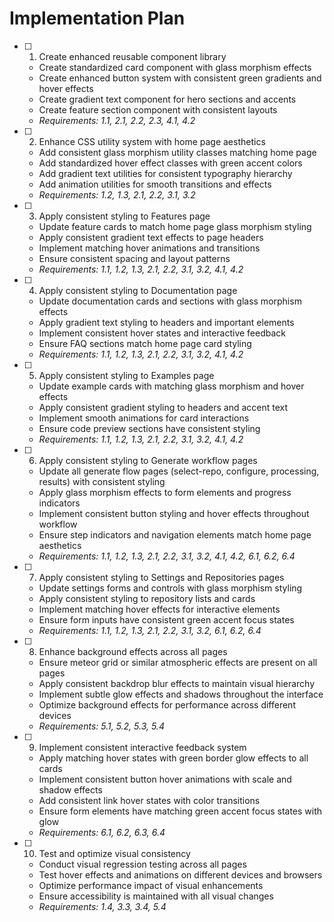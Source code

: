 # Implementation Plan

- [ ] 1. Create enhanced reusable component library
  - Create standardized card component with glass morphism effects
  - Create enhanced button system with consistent green gradients and hover effects
  - Create gradient text component for hero sections and accents
  - Create feature section component with consistent layouts
  - _Requirements: 1.1, 2.1, 2.2, 2.3, 4.1, 4.2_

- [ ] 2. Enhance CSS utility system with home page aesthetics
  - Add consistent glass morphism utility classes matching home page
  - Add standardized hover effect classes with green accent colors
  - Add gradient text utilities for consistent typography hierarchy
  - Add animation utilities for smooth transitions and effects
  - _Requirements: 1.2, 1.3, 2.1, 2.2, 3.1, 3.2_

- [ ] 3. Apply consistent styling to Features page
  - Update feature cards to match home page glass morphism styling
  - Apply consistent gradient text effects to page headers
  - Implement matching hover animations and transitions
  - Ensure consistent spacing and layout patterns
  - _Requirements: 1.1, 1.2, 1.3, 2.1, 2.2, 3.1, 3.2, 4.1, 4.2_

- [ ] 4. Apply consistent styling to Documentation page
  - Update documentation cards and sections with glass morphism effects
  - Apply gradient text styling to headers and important elements
  - Implement consistent hover states and interactive feedback
  - Ensure FAQ sections match home page card styling
  - _Requirements: 1.1, 1.2, 1.3, 2.1, 2.2, 3.1, 3.2, 4.1, 4.2_

- [ ] 5. Apply consistent styling to Examples page
  - Update example cards with matching glass morphism and hover effects
  - Apply consistent gradient styling to headers and accent text
  - Implement smooth animations for card interactions
  - Ensure code preview sections have consistent styling
  - _Requirements: 1.1, 1.2, 1.3, 2.1, 2.2, 3.1, 3.2, 4.1, 4.2_

- [ ] 6. Apply consistent styling to Generate workflow pages
  - Update all generate flow pages (select-repo, configure, processing, results) with consistent styling
  - Apply glass morphism effects to form elements and progress indicators
  - Implement consistent button styling and hover effects throughout workflow
  - Ensure step indicators and navigation elements match home page aesthetics
  - _Requirements: 1.1, 1.2, 1.3, 2.1, 2.2, 3.1, 3.2, 4.1, 4.2, 6.1, 6.2, 6.4_

- [ ] 7. Apply consistent styling to Settings and Repositories pages
  - Update settings forms and controls with glass morphism styling
  - Apply consistent styling to repository lists and cards
  - Implement matching hover effects for interactive elements
  - Ensure form inputs have consistent green accent focus states
  - _Requirements: 1.1, 1.2, 1.3, 2.1, 2.2, 3.1, 3.2, 6.1, 6.2, 6.4_

- [ ] 8. Enhance background effects across all pages
  - Ensure meteor grid or similar atmospheric effects are present on all pages
  - Apply consistent backdrop blur effects to maintain visual hierarchy
  - Implement subtle glow effects and shadows throughout the interface
  - Optimize background effects for performance across different devices
  - _Requirements: 5.1, 5.2, 5.3, 5.4_

- [ ] 9. Implement consistent interactive feedback system
  - Apply matching hover states with green border glow effects to all cards
  - Implement consistent button hover animations with scale and shadow effects
  - Add consistent link hover states with color transitions
  - Ensure form elements have matching green accent focus states with glow
  - _Requirements: 6.1, 6.2, 6.3, 6.4_

- [ ] 10. Test and optimize visual consistency
  - Conduct visual regression testing across all pages
  - Test hover effects and animations on different devices and browsers
  - Optimize performance impact of visual enhancements
  - Ensure accessibility is maintained with all visual changes
  - _Requirements: 1.4, 3.3, 3.4, 5.4_